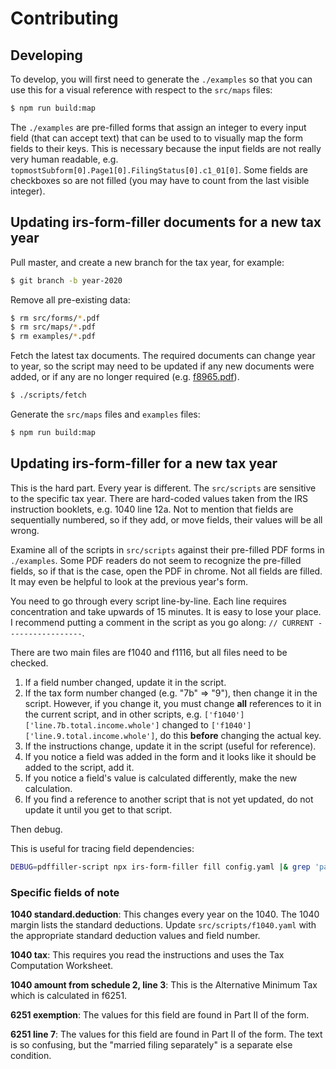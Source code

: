 # Contributing

## Developing

To develop, you will first need to generate the `./examples` so that you can use this for a visual reference with respect to the `src/maps` files:

```bash
$ npm run build:map
```

The `./examples` are pre-filled forms that assign an integer to every input field (that can accept text) that can be used to to visually map the form fields to their keys.  This is necessary because the input fields are not really very human readable, e.g. `topmostSubform[0].Page1[0].FilingStatus[0].c1_01[0]`.  Some fields are checkboxes so are not filled (you may have to count from the last visible integer).


## Updating irs-form-filler documents for a new tax year

Pull master, and create a new branch for the tax year, for example:
```bash
$ git branch -b year-2020
```

Remove all pre-existing data:
```bash
$ rm src/forms/*.pdf
$ rm src/maps/*.pdf
$ rm examples/*.pdf
```

Fetch the latest tax documents.  The required documents can change year to year, so the script may need to be updated if any new documents were added, or if any are no longer required (e.g. [f8965.pdf](https://www.irs.gov/affordable-care-act/individuals-and-families/individual-shared-responsibility-provision)).

```bash
$ ./scripts/fetch
```

Generate the `src/maps` files and `examples` files:

```bash
$ npm run build:map
```

## Updating irs-form-filler for a new tax year

This is the hard part.  Every year is different.  The `src/scripts` are sensitive to the specific tax year.  There are hard-coded values taken from the IRS instruction booklets, e.g. 1040 line 12a.  Not to mention that fields are sequentially numbered, so if they add, or move fields, their values will be all wrong.

Examine all of the scripts in `src/scripts` against their
pre-filled PDF forms in `./examples`.  Some PDF readers do not seem to recognize the pre-filled fields, so if that is the case, open the PDF in chrome.  Not all fields are filled.  It may even be helpful to look at the previous year's form.

You need to go through every script line-by-line.  Each line requires concentration and take upwards of 15 minutes.  It is easy to lose your place.  I recommend putting a comment in the script as you go along: `// CURRENT -----------------`.

There are two main files are f1040 and f1116, but all files need to be checked.

1. If a field number changed, update it in the script.
2. If the tax form number changed (e.g. "7b" => "9"), then change it in the script.  However, if you change it, you must change **all** references to it in the current script, and in other scripts, e.g. `['f1040']['line.7b.total.income.whole']` changed to `['f1040']['line.9.total.income.whole']`, do this **before** changing the actual key.
3. If the instructions change, update it in the script (useful for reference).
4. If you notice a field was added in the form and it looks like it should be added to the script, add it.
5. If you notice a field's value is calculated differently, make the new calculation.
6. If you find a reference to another script that is not yet updated, do not update it until you get to that script.

Then debug.

This is useful for tracing field dependencies:
```bash
DEBUG=pdffiller-script npx irs-form-filler fill config.yaml |& grep 'part.i.3.total.tax.whole\|part.2.line.11.amt.whole\|line.17.alternative.minimum.tax.whole'
```

### Specific fields of note

**1040 standard.deduction**: This changes every year on the 1040.  The 1040 margin lists the standard deductions.  Update `src/scripts/f1040.yaml` with the appropriate standard deduction values and field number.

**1040 tax**: This requires you read the instructions and uses the Tax Computation Worksheet.

**1040 amount from schedule 2, line 3**: This is the Alternative Minimum Tax which is calculated in f6251.

**6251 exemption**: The values for this field are found in Part II of the form.

**6251 line 7**: The values for this field are found in Part II of the form.  The text is so confusing, but the "married filing separately" is a separate else condition.

